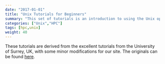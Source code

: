 ```yaml
---
date: "2017-01-01"
title: "Unix Tutorials for Beginners"
summary: "This set of tutorials is an introduction to using the Unix operating system from the command line."
categories: ["Unix","HPC"]
tags: [hpc,unix]
weight: 40
---
```


These tutorials are derived from the excellent tutorials from the University of Surrey, UK, with some minor modifications for our site. The originals can be found [here](http://www.ee.surrey.ac.uk/Teaching/Unix/).
